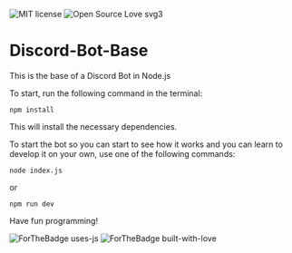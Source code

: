 ![MIT license](https://img.shields.io/badge/License-MIT-blue.svg) ![Open Source Love svg3](https://badges.frapsoft.com/os/v3/open-source.svg?v=103)

# Discord-Bot-Base
This is the base of a Discord Bot in Node.js

To start, run the following command in the terminal:

`npm install`

This will install the necessary dependencies.

To start the bot so you can start to see how it works and you can learn to develop it on your own, use one of the following commands:

`node index.js`

or

`npm run dev`

Have fun programming!

![ForTheBadge uses-js](http://ForTheBadge.com/images/badges/uses-js.svg) ![ForTheBadge built-with-love](http://ForTheBadge.com/images/badges/built-with-love.svg)
